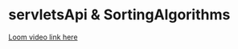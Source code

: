 # servletsApi  & SortingAlgorithms

[Loom video link here](https://www.loom.com/share/1c222a786d4b44a7903b53b132b603ad?sid=fa3fbed2-bc24-4ad5-b1d6-7755e6ad813c)
